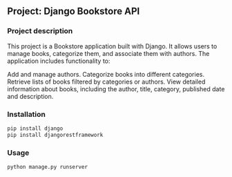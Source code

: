 ## Project: Django Bookstore API

### Project description

This project is a Bookstore application built with Django. It allows users to manage books, categorize them, and associate them with authors. The application includes functionality to:

Add and manage authors.
Categorize books into different categories.
Retrieve lists of books filtered by categories or authors.
View detailed information about books, including the author, title, category, published date and description.
### Installation

```bash
pip install django
pip install djangorestframework
```

### Usage

```bash
python manage.py runserver
```

